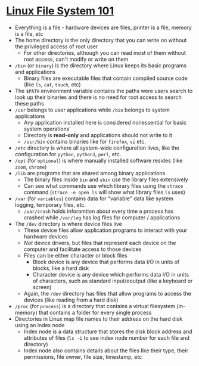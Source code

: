 # [Linux File System 101](https://medium.com/swlh/linux-file-system-101-894141449257)

* Everything is a file - hardware devices are files, printer is a file, memory is a file, etc
* The home directory is the only directory that you can write on without the privileged access of root user
  * For other directories, although you can read most of them without root access, can't modify or write on them
* `/bin` (or `binary`) is the directory where Linux keeps its basic programs and applications
  * Binary files are executable files that contain compiled source code (like `ls`, `cat`, `touch`, etc)
* The `$PATH` environment variable contains the paths were users search to look up their binaries and there is no need for root access to search these paths
* `/usr` belongs to user applications while `/bin` belongs to system applications
  * Any application installed here is considered nonessential for basic system operations`
  * Directory is **read-only** and applications should not write to it
  * `/usr/bin` contains binaries like for `firefox`, `vi` etc.
* `/etc` directory is where all system-wide configuration lives, like the configuration for `python`, `python3`, `perl`, etc.
* `/opt` (for `optional`) is where manually installed software resides (like `zoom`, `chrome`)
* `/lib` are programs that are shared among binary applications
  * The binary files inside `bin` and `sbin` use the library files extensively
  * Can see what commands use which library files using the `strace` command (`strace -e open ls` will show what library files `ls` uses)
* `/var` (for `variables`) contains data for "variable" data like system logging, temporary files, etc.
  * `/var/crash` holds inforamtion about every time a process has crashed while `/var/log` has log files for computer / applications
* The `/dev` directory is where device files live
  * These device files allow application programs to interact with your hardware devices
  * _Not_ device drivers, but files that represent each device on the computer and facilitate access to those devices
  * Files can be either character or block files
    * Block device is any device that performs data I/O in units of blocks, like a hard disk
    * Character device is any device which performs data I/O in units of characters, such as standard input/ooutput (like a keyboard or screen)
  * Again, the `/dev` directory has files that allow programs to access the devices (like reading from a hard disk)
* `/proc` (for `process`) is a directory that contains a virtual filesystem (in-memory) that contains a folder for every single process
* Directories in Linux map file names to their address on the hard disk using an index node
  * Index node is a data structure that stores the disk block address and attributes of files (`ls -i` to see index node number for each file and directory)
  * Index node also contains details about the files like their type, their permissions, file owner, file size, timestamp, etc
